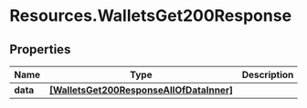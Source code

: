 # Resources.WalletsGet200Response

## Properties

Name | Type | Description | Notes
------------ | ------------- | ------------- | -------------
**data** | [**[WalletsGet200ResponseAllOfDataInner]**](WalletsGet200ResponseAllOfDataInner.md) |  | [optional] 



